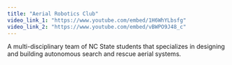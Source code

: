 ```yaml
---
title: "Aerial Robotics Club"
video_link_1: "https://www.youtube.com/embed/1H6WhYLbsfg"
video_link_2: "https://www.youtube.com/embed/vBWPO9J48_c"
---
```



A multi-disciplinary team of NC State students that specializes in
designing and building autonomous search and rescue aerial systems.
